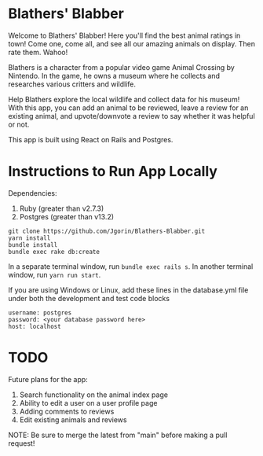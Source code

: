 # Blathers' Blabber

Welcome to Blathers' Blabber! Here you'll find the best animal ratings in town! Come one, come all, and see all our amazing animals on display. Then rate them. Wahoo!

Blathers is a character from a popular video game Animal Crossing by Nintendo. In the game, he owns a museum where he collects and researches various critters and wildlife.

Help Blathers explore the local wildlife and collect data for his museum! With this app, you can add an animal to be reviewed, leave a review for an existing animal,
and upvote/downvote a review to say whether it was helpful or not.

This app is built using React on Rails and Postgres.

# Instructions to Run App Locally
Dependencies:
1. Ruby (greater than v2.7.3)
2. Postgres (greater than v13.2)

```
git clone https://github.com/Jgorin/Blathers-Blabber.git
yarn install
bundle install
bundle exec rake db:create
```
In a separate terminal window, run `bundle exec rails s`.
In another terminal window, run `yarn run start`.

If you are using Windows or Linux, add these lines in the database.yml file under both the development and test code blocks

```
username: postgres
password: <your database password here>
host: localhost

```

# TODO
Future plans for the app:
1. Search functionality on the animal index page
2. Ability to edit a user on a user profile page
3. Adding comments to reviews
4. Edit existing animals and reviews

NOTE: Be sure to merge the latest from "main" before making a pull request!
